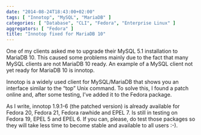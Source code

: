 ```yaml
---
date: "2014-08-24T18:43:00+02:00"
tags: [ "Innotop", "MySQL", "MariaDB" ]
categories: [ "Database", "CLI", "Fedora", "Enterprise Linux" ]
aggregators: [ "Fedora" ]
title: "Innotop fixed for MariaDB 10"
---
```

One of my clients asked me to upgrade their MySQL 5.1 installation to MariaDB 10. This caused some problems mainly due to the fact that many MySQL clients are not MariaDB 10 ready. An example of a MySQL client not yet ready for MariaDB 10 is innotop.

Innotop is a widely used client for MySQL/MariaDB that shows you an interface similar to the “top” Unix command. To solve this, I found a patch online and, after some testing, I’ve added it to the Fedora package.

As I write, innotop 1.9.1-6 (the patched version) is already available for Fedora 20, Fedora 21, Fedora rawhide and EPEL 7. Is still in testing on Fedora 19, EPEL 5 and EPEL 6. If you can, please, do test those packages so they will take less time to become stable and available to all users :-).
